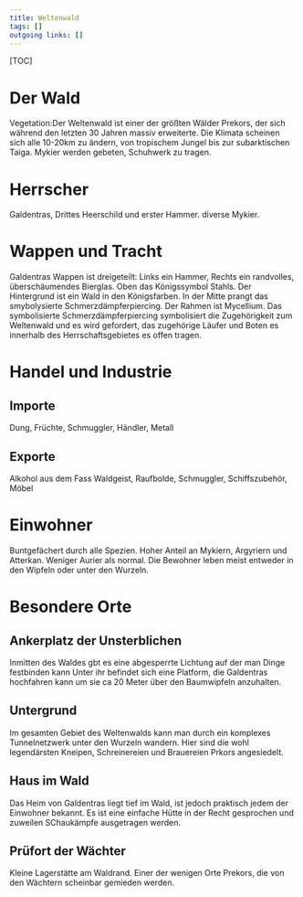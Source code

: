 ```yaml
---
title: Weltenwald  
tags: []
outgoing links: []  
---
```

[TOC]

# Der Wald

Vegetation:Der Weltenwald ist einer der größten Wälder Prekors, der sich während den letzten 30 Jahren massiv erweiterte. Die Klimata scheinen sich alle 10-20km zu ändern, von tropischem Jungel bis zur subarktischen Taiga.
Mykier werden gebeten, Schuhwerk zu tragen.

# Herrscher
Galdentras, Drittes Heerschild und erster Hammer.
diverse Mykier.

# Wappen und Tracht
Galdentras Wappen ist dreigeteilt: Links ein Hammer, Rechts ein randvolles, überschäumendes Bierglas. Oben das Königssymbol Stahls. Der Hintergrund ist ein Wald in den Königsfarben. In der Mitte prangt das smybolysierte Schmerzdämpferpiercing. Der Rahmen ist Mycellium.
Das symbolisierte Schmerzdämpferpiercing symbolisiert die Zugehörigkeit zum Weltenwald und es wird gefordert, das zugehörige Läufer und Boten es innerhalb des Herrschaftsgebietes es offen tragen.

# Handel und Industrie
## Importe
Dung, Früchte, Schmuggler, Händler, Metall

## Exporte
Alkohol aus dem Fass Waldgeist, Raufbolde, Schmuggler, Schiffszubehör, Möbel

# Einwohner
Buntgefächert durch alle Spezien. Hoher Anteil an Mykiern, Argyriern und Atterkan. Weniger Aurier als normal.
Die Bewohner leben meist entweder in den Wipfeln oder unter den Wurzeln.

# Besondere Orte

## Ankerplatz der Unsterblichen
Inmitten des Waldes gbt es eine abgesperrte Lichtung auf der man Dinge festbinden kann Unter ihr befindet sich eine Platform, die Galdentras hochfahren kann um sie ca 20 Meter über den Baumwipfeln anzuhalten.

## Untergrund
Im gesamten Gebiet des Weltenwalds kann man durch ein komplexes Tunnelnetzwerk unter den Wurzeln wandern. Hier sind die wohl legendärsten Kneipen, Schreinereien und Brauereien Prkors angesiedelt.

## Haus im Wald
Das Heim von Galdentras liegt tief im Wald, ist jedoch praktisch jedem der Einwohner bekannt. Es ist eine einfache Hütte in der Recht gesprochen und zuweilen SChaukämpfe ausgetragen werden.

## Prüfort der Wächter
Kleine Lagerstätte am Waldrand. Einer der wenigen Orte Prekors, die von den Wächtern scheinbar gemieden werden.
